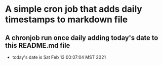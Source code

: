 A simple cron job that adds daily timestamps to markdown file
============================================================
## A chronjob run once daily adding today's date to this README.md file
* today's date is Sat Feb 13 00:07:04 MST 2021
